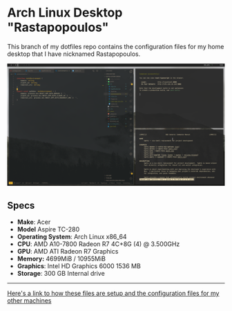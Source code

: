 # Arch Linux Desktop "Rastapopoulos"

This branch of my dotfiles repo contains the configuration files for my home desktop that I have nicknamed Rastapopoulos.

![](./screenshot.png)

## Specs

- **Make**: Acer 
- **Model** Aspire TC-280
- **Operating System**: Arch Linux x86_64
- **CPU**: AMD A10-7800 Radeon R7 4C+8G (4) @ 3.500GHz
- **GPU**: AMD ATI Radeon R7 Graphics
- **Memory:** 4699MiB / 10955MiB
- **Graphics**: Intel HD Graphics 6000 1536 MB
- **Storage**: 300 GB Internal drive



---

[Here's a link to how these files are setup and the configuration files for my other machines](https://github.com/viktree/dotfiles)